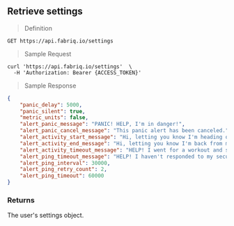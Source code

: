 ## Retrieve settings

> Definition

```text
GET https://api.fabriq.io/settings
```

> Sample Request

```shell
curl 'https://api.fabriq.io/settings'  \
  -H 'Authorization: Bearer {ACCESS_TOKEN}'
```

> Sample Response

```json
{
    "panic_delay": 5000,
    "panic_silent": true,
    "metric_units": false,
    "alert_panic_message": "PANIC! HELP, I'm in danger!",
    "alert_panic_cancel_message": "This panic alert has been canceled.",
    "alert_activity_start_message": "Hi, letting you know I'm heading out for my workout.",
    "alert_activity_end_message": "Hi, letting you know I'm back from my workout.",
    "alert_activity_timeout_message": "HELP! I went for a workout and should've been back by now!",
    "alert_ping_timeout_message": "HELP! I haven't responded to my security checks!",
    "alert_ping_interval": 30000,
    "alert_ping_retry_count": 2,
    "alert_ping_timeout": 60000
}
```

### Returns
The user's settings object.
